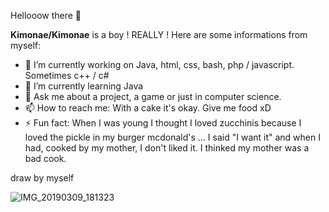 Hellooow there 👋

**Kimonae/Kimonae** is a boy ! REALLY !
Here are some informations from myself:

- 🔭 I’m currently working on Java, html, css, bash, php / javascript. Sometimes c++ / c#
- 🌱 I’m currently learning Java
- 💬 Ask me about a project, a game or just in computer science.
- 📫 How to reach me: With a cake it's okay. Give me food xD
- ⚡ Fun fact: When I was young I thought I loved zucchinis because I loved the pickle in my burger mcdonald's ... I said "I want it" and when I had, cooked by my mother, I don't liked it. I thinked my mother was a bad cook.



draw by myself

![IMG_20190309_181323](https://user-images.githubusercontent.com/70099141/189840842-81e0ac52-9be9-4a63-affc-bcffdf97d3da.jpg)

